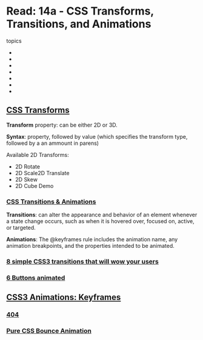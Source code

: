 # Read: 14a - CSS Transforms, Transitions, and Animations

 topics

* 
* 
* 
* 
* 
* 
* 

## [CSS Transforms](https://learn.shayhowe.com/advanced-html-css/css-transforms/)

**Transform** property: can be either 2D or 3D.

**Syntax**: property, followed by value (which specifies the transform type, followed by a an ammount in parens)

Available 2D Transforms:
* 2D Rotate
* 2D Scale2D Translate
* 2D Skew
* 2D Cube Demo

### [CSS Transitions & Animations](http://learn.shayhowe.com/advanced-html-css/transitions-animations/)

**Transitions**: can alter the appearance and behavior of an element whenever a state change occurs, such as when it is hovered over, focused on, active, or targeted.

**Animations**: The @keyframes rule includes the animation name, any animation breakpoints, and the properties intended to be animated.

### [8 simple CSS3 transitions that will wow your users](http://www.webdesignerdepot.com/2014/05/8-simple-css3-transitions-that-will-wow-your-users)



### [6 Buttons animated](http://codepen.io/retyui/pen/ByoaXV)



## [CSS3 Animations: Keyframes](http://codepen.io/akshaychauhan/pen/oAfae)



### [404](http://codepen.io/kieranfivestars/pen/MYdQxX)



### [Pure CSS Bounce Animation](http://codepen.io/dp_lewis/pen/gCfBv)


